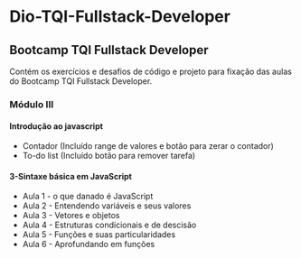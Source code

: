 # Dio-TQI-Fullstack-Developer

## Bootcamp TQI Fullstack Developer

Contém os exercícios e desafios de código e projeto para fixação das aulas do Bootcamp TQI Fullstack Developer.

### Módulo III

#### Introdução ao javascript

- Contador (Incluído range de valores e botão para zerar o contador)
- To-do list (Incluído botão para remover tarefa)

#### 3-Sintaxe básica em JavaScript

 - Aula 1 - o que danado é JavaScript
 - Aula 2 - Entendendo variáveis e seus valores
 - Aula 3 - Vetores e objetos
 - Aula 4 - Estruturas condicionais e de descisão
 - Aula 5 - Funções e suas particularidades
 - Aula 6 - Aprofundando em funções
 
